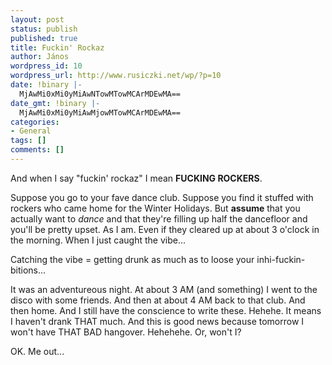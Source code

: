 ```yaml
---
layout: post
status: publish
published: true
title: Fuckin' Rockaz
author: János
wordpress_id: 10
wordpress_url: http://www.rusiczki.net/wp/?p=10
date: !binary |-
  MjAwMi0xMi0yMiAwNTowMTowMCArMDEwMA==
date_gmt: !binary |-
  MjAwMi0xMi0yMiAwMjowMTowMCArMDEwMA==
categories:
- General
tags: []
comments: []
---
```

And when I say "fuckin' rockaz" I mean **FUCKING ROCKERS**.

Suppose you go to your fave dance club. Suppose you find it stuffed with rockers who came home for the Winter Holidays. But **assume** that you actually want to *dance* and that they're filling up half the dancefloor and you'll be pretty upset. As I am. Even if they cleared up at about 3 o'clock in the morning. When I just caught the vibe...

Catching the vibe = getting drunk as much as to loose your inhi-fuckin-bitions...

It was an adventureous night. At about 3 AM (and something) I went to the disco with some friends. And then at about 4 AM back to that club. And then home. And I still have the conscience to write these. Hehehe. It means I haven't drank THAT much. And this is good news because tomorrow I won't have THAT BAD hangover. Hehehehe. Or, won't I?

OK. Me out...
